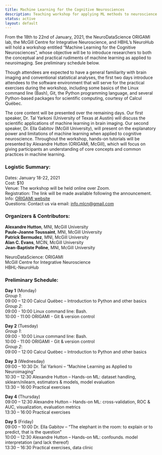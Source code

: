 ```yaml
---
title: Machine Learning for the Cognitive Neurosciences
description: Teaching workshop for applying ML methods to neuroscience
status: active
layout: default
---
```


From the 18th to 22nd of January, 2021,  the NeuroDataScience ORIGAMI lab, the McGill Centre for Integrative Neuroscience,  and HBHL’s NeuroHub will hold a workshop entitled “Machine Learning for the Cognitive Neurosciences”, whose objective will be to introduce researchers to both the conceptual and practical rudiments of machine learning as applied to neuroimaging. See preliminary schedule below.

Though attendees are expected to have a general familiarity with brain imaging and conventional statistical analyses, the first two days introduce attendees to the software environment that will serve for the practical exercises during the workshop, including some basics of the Linux command line (Bash), Git, the Python programming language, and several Python-based packages for scientific computing, courtesy of Calcul Québec.

The core content will be presented over the remaining days. Our first speaker, Dr. Tal Yarkoni (University of Texas at Austin) will discuss the scientific applications of machine learning in brain imaging. Our second speaker, Dr. Ella Gabitov (McGill University), will present on the explanatory power and limitations of machine learning when applied to cognitive neuroscience. Throughout the workshop, hands-on tutorials will be presented by Alexandre Hutton (ORIGAMI, McGill), which will focus on giving participants an understanding of core concepts and common practices in machine learning.

### Logistic Summary:
Dates: January 18-22, 2021  
Cost: $10  
Venue: The workshop will be held online over Zoom.  
Registration: The link will be made available following the announcement.  
Info: [ORIGAMI website](/projects/mlcn.html)  
Questions: Contact us via email: info.mlcn@gmail.com  


### Organizers & Contributors:  
**Alexandre Hutton**, MNI, McGill University  
**Paule-Joanne Toussaint**, MNI, McGill University  
**Patrick Bermudez**, MNI, McGill University  
**Alan C. Evans**, MCIN, McGill University  
**Jean-Baptiste Poline**, MNI, McGill University  
    
NeuroDataScience: ORIGAMI  
McGill Centre for Integrative Neuroscience  
HBHL-NeuroHub  

### Preliminary Schedule:  
**Day 1** (Monday)  
_Group 1_:  
09:00 – 12:00 Calcul Québec – Introduction to Python and other basics  
_Group 2_:  
09:00 - 10:00 Linux command line: Bash.  
10:00 - 11:00 ORIGAMI - Git & version control  
  
**Day 2** (Tuesday)  
_Group 1_:  
09:00 - 10:00 Linux command line: Bash.  
10:00 - 11:00 ORIGAMI - Git & version control  
_Group 2_:  
09:00 – 12:00 Calcul Québec – Introduction to Python and other basics  
  
**Day 3** (Wednesday)  
09:00 – 10:30 Dr. Tal Yarkoni – “Machine Learning as Applied to Neuroimaging”  
10:30 – 12:30 Alexandre Hutton – Hands-on ML: dataset handling, sklearn/nilearn, estimators & models, model evaluation  
13:30 – 16:00 Practical exercises  
  
**Day 4** (Thursday)  
09:00 – 12:30 Alexandre Hutton – Hands-on ML: cross-validation,  ROC & AUC, visualization, evaluation metrics  
13:30 – 16:00 Practical exercises  
  
**Day 5** (Friday)  
09:00 – 10:00 Dr. Ella Gabitov – “The elephant in the room: to explain or to predict, that is the question”  
10:00 – 12:30 Alexandre Hutton – Hands-on ML: confounds. model interpretation (and lack thereof)  
13:30 – 16:30 Practical exercises, data clinic  
